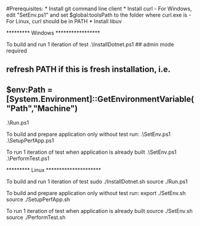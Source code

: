 #Prerequisites:
    * Install git command line client
    * Install curl
        - For Windows, edit "SetEnv.ps1" and set $global:toolsPath to the folder where curl.exe is
        - For Linux, curl should be in PATH
    * Install libuv

********* Windows *****************

To build and run 1 iteration of test
.\InstallDotnet.ps1                 ## admin mode required
## refresh PATH if this is fresh installation, i.e.
## $env:Path = [System.Environment]::GetEnvironmentVariable("Path","Machine")
.\Run.ps1

To build and prepare application only without test run:
.\SetEnv.ps1
.\SetupPerfApp.ps1

To run 1 iteration of test when application is already built
.\SetEnv.ps1
.\PerformTest.ps1


********* Linux *********************

To build and run 1 iteration of test
sudo ./InstallDotnet.sh
source ./Run.ps1

To build and prepare application only without test run:
export ./SetEnv.sh
source ./SetupPerfApp.sh

To run 1 iteration of test when application is already built
source ./SetEnv.sh
source ./PerformTest.sh
